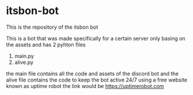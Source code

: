 # itsbon-bot
This is the repository of the itsbon bot 

This is a bot that was made specifically for a certain server only basing on the assets and has 2 pyhton files
1) main.py
2) alive.py


the main file contains all the code and assets of the discord bot and the alive file contains the code to keep the bot active 24/7 using a free 
website known as uptime robot the link would be https://uptimerobot.com 


